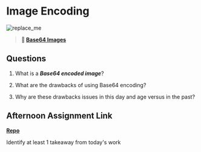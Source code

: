 # Image Encoding

![replace_me](https://codeworks.blob.core.windows.net/public/assets/img/illustrations/placeholder.svg)



> **📖 [Base64 Images](https://codeworksacademy.com/fs-student-guide/resources/wk8-9/06-Base64)**

## Questions

1. What is a ***Base64 encoded image***?

2. What are the drawbacks of using Base64 encoding?

3. Why are these drawbacks issues in this day and age versus in the past?

## Afternoon Assignment Link

**[Repo](https://github.com/IsaacDuff/<ASSIGNMENT_REPO>)**

Identify at least 1 takeaway from today's work
